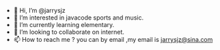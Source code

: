 - 👋 Hi, I’m @jarrysjz
- 👀 I’m interested in javacode sports and music.
- 🌱 I’m currently learning elementary.
- 💞️ I’m looking to collaborate on internet.
- 📫 How to reach me ? you can by email ,my email is jarrysjz@sina.com

<!---
jarrysjz/jarrysjz is a ✨ special ✨ repository because its `README.md` (this file) appears on your GitHub profile.
You can click the Preview link to take a look at your changes.
--->
